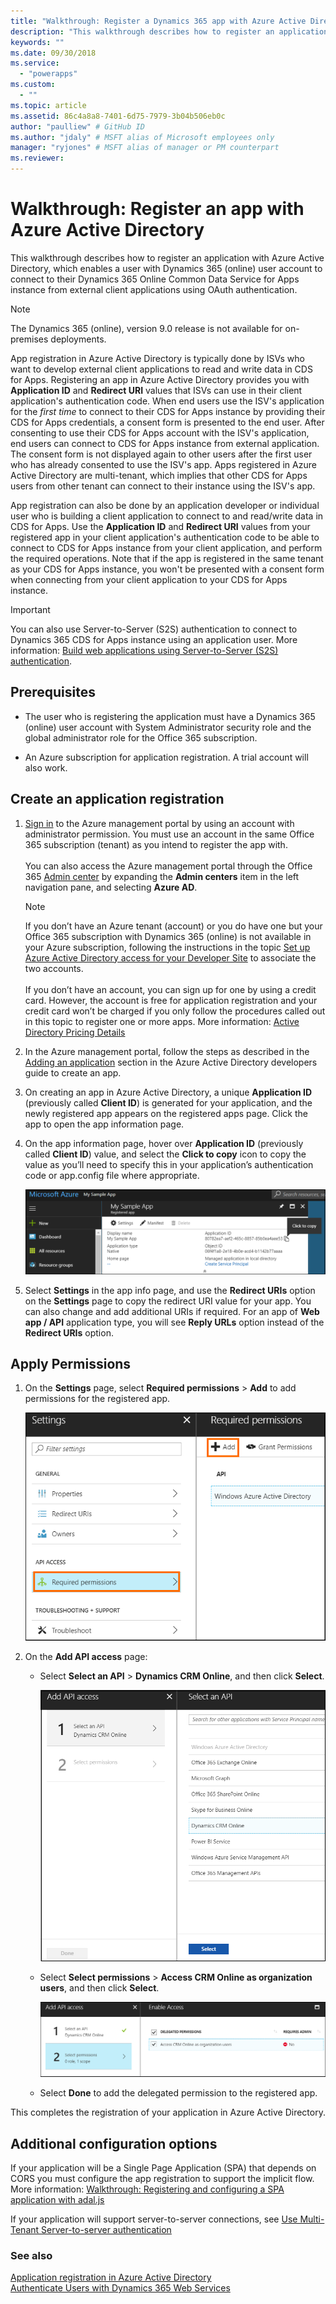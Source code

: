 ```yaml
---
title: "Walkthrough: Register a Dynamics 365 app with Azure Active Directory (Common Data Service for Apps) | Microsoft Docs"
description: "This walkthrough describes how to register an application with Azure Active Directory so that it can connect to the Dynamics 365 Common Data Service for Apps Online instance, authenticate using OAuth, and access the web services."
keywords: ""
ms.date: 09/30/2018
ms.service:
  - "powerapps"
ms.custom:
  - ""
ms.topic: article
ms.assetid: 86c4a8a8-7401-6d75-7979-3b04b506eb0c
author: "paulliew" # GitHub ID
ms.author: "jdaly" # MSFT alias of Microsoft employees only
manager: "ryjones" # MSFT alias of manager or PM counterpart
ms.reviewer: 
---
```


# Walkthrough: Register an app with Azure Active Directory

<!-- https://docs.microsoft.com/en-us/dynamics365/customer-engagement/developer/walkthrough-register-dynamics-365-app-azure-active-directory -->

This walkthrough describes how to register an application with Azure Active Directory, which enables a user with Dynamics 365 (online) user account to connect to their Dynamics 365 Online Common Data Service for Apps instance from external client applications using OAuth authentication.

> [!NOTE]
> The Dynamics 365 (online), version 9.0 release is not available for on-premises deployments.

App registration in Azure Active Directory is typically done by ISVs who want to develop external client applications to read and write data in CDS for Apps. Registering an app in Azure Active Directory provides you with **Application ID** and **Redirect URI** values that ISVs can use in their client application's authentication code. When end users use the ISV's application for the *first time* to connect to their CDS for Apps instance by providing their CDS for Apps credentials, a consent form is presented to the end user. After consenting to use their CDS for Apps account with the ISV's application, end users can connect to CDS for Apps instance from external application. The consent form is not displayed again to other users after the first user who has already consented to use the ISV's app. Apps registered in Azure Active Directory are multi-tenant, which implies that other CDS for Apps users from other tenant can connect to their instance using the ISV's app. 

App registration can also be done by an application developer or individual user who is building a client application to connect to and read/write data in CDS for Apps. Use the **Application ID** and **Redirect URI** values from your registered app in your client application's authentication code to be able to connect to CDS for Apps instance from your client application, and perform the required operations. Note that if the app is registered in the same tenant as your CDS for Apps instance, you won't be presented with a consent form when connecting from your client application to your CDS for Apps instance.

> [!IMPORTANT]
> You can also use Server-to-Server (S2S) authentication to connect to Dynamics 365 CDS for Apps instance using an application user. More information: [Build web applications using Server-to-Server (S2S) authentication](build-web-applications-server-server-s2s-authentication.md).

## Prerequisites  
<!--- **For an on-premises or Internet-facing deployment (IFD)**:  
  
    -   The server must be configured to use claims authentication and have OAuth authentication enabled.  
  
    -   A Microsoft Azure subscription for application registration. A trial account will also work.  
  
- **For a Dynamics 365 (online) deployment**:-->  
  
-   The user who is registering the application must have a Dynamics 365 (online) user account with System Administrator security role and the global administrator role for the Office 365 subscription.  
  
-   An Azure subscription for application registration. A trial account will also work.  
  
 <!--For either deployment type, you must know the redirect URL for your application. Instructions for finding that URL are provided in the section named [Obtain the redirect URI](walkthrough-register-app-active-directory.md#bkmk_redirect).-->  
    

## Create an application registration 
  
1.  [Sign in](http://manage.windowsazure.com) to the Azure management portal by using an account with administrator permission. You must use an account in the same Office 365 subscription (tenant) as you intend to register the app with.<br><br> You can also access the Azure management portal through the Office 365 [Admin center](https://portal.office.com/adminportal) by expanding the **Admin centers** item in the left navigation pane, and selecting **Azure AD**.  
  
    > [!NOTE]
    > If you don’t have an Azure tenant (account) or you do have one but your Office 365 subscription with Dynamics 365 (online) is not available in your Azure subscription, following the instructions in the topic [Set up Azure Active Directory access for your Developer Site](https://docs.microsoft.com/en-us/office/developer-program/office-365-developer-program) to associate the two accounts.<br><br> If you don’t have an account, you can sign up for one by using a credit card. However, the account is free for application registration and your credit card won’t be charged if you only follow the procedures called out in this topic to register one or more apps. More information: [Active Directory Pricing Details](http://azure.microsoft.com/pricing/details/active-directory/)  
  
1. In the Azure management portal, follow the steps as described in the [Adding an application](https://docs.microsoft.com/en-us/azure/active-directory/develop/active-directory-integrating-applications#adding-an-application) section in the Azure Active Directory developers guide to create an app. 
  
1. On creating an app in Azure Active Directory, a unique **Application ID** (previously called **Client ID**) is generated for your application, and the newly registered app appears on the registered apps page. Click the app to open the app information page.

1. On the app information page, hover over **Application ID** (previously called **Client ID**) value, and select the **Click to copy** icon to copy the value as you’ll need to specify this in your application’s authentication code or app.config file where appropriate.

    ![Copy application ID](media/Azure-copy-app-id.png "Copy application ID")
  
1. Select **Settings** in the app info page, and use the **Redirect URIs** option on the **Settings** page to copy the redirect URI value for your app. You can also change and add additional URIs if required. For an app of **Web app / API** application type, you will see **Reply URLs** option instead of the **Redirect URIs** option.

## Apply Permissions

1. On the **Settings** page, select **Required permissions** > **Add** to add permissions for the registered app.

    ![Add app permission](media/Azure-add-app-permission.png "Add app permission")
  
1. On the **Add API access** page:
    - Select **Select an API** > **Dynamics CRM Online**, and then click **Select**.

      ![Add app permission](media/Azure-add-api-access.png "Add app permission")  
   
    - Select **Select permissions** > **Access CRM Online as organization users**, and then click **Select**.
  
      ![Add delegated permission](media/azure-add-permission.PNG "Add delegated permission")  

    - Select **Done** to add the delegated permission to the registered app.

This completes the registration of your application in Azure Active Directory.

## Additional configuration options

If your application will be a Single Page Application (SPA) that depends on CORS you must configure the app registration to support the implicit flow. 
More information: [Walkthrough: Registering and configuring a SPA application with adal.js](walkthrough-registering-configuring-simplespa-application-adal-js.md)

If your application will support server-to-server connections, see [Use Multi-Tenant Server-to-server authentication](use-multi-tenant-server-server-authentication.md)

  
### See also  
 [Application registration in Azure Active Directory](https://docs.microsoft.com/azure/active-directory/develop/active-directory-integrating-applications)    
 [Authenticate Users with Dynamics 365 Web Services](authentication.md)